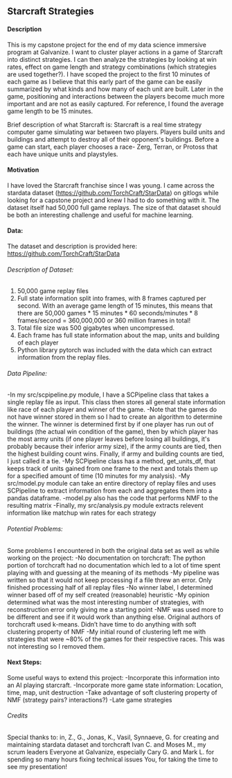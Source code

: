 ## Starcraft Strategies


#### Description

This is my capstone project for the end of my data science immersive program at Galvanize. I want to cluster player actions in a game of Starcraft into distinct strategies. I can then analyze the strategies by looking at win rates, effect on game length and strategy combinations (which strategies are used together?). I have scoped the project to the first 10 minutes of each game as I believe that this early part of the game can be easily summarized by what kinds and how many of each unit are built. Later in the game, positioning and interactions between the players become much more important and are not as easily captured. For reference, I found the average game length to be 15 minutes.

Brief description of what Starcraft is:
Starcraft is a real time strategy computer game simulating war between two players. Players build units and buildings and attempt to destroy all of their opponent's buildings. Before a game can start, each player chooses a race- Zerg, Terran, or Protoss that each have unique units and playstyles.


#### Motivation
I have loved the Starcraft franchise since I was young. I came across the stardata dataset (https://github.com/TorchCraft/StarData) on gitlogs while looking for a capstone project and knew I had to do something with it. The dataset itself had 50,000 full game replays. The size of that dataset should be both an interesting challenge and useful for machine learning.

#### Data:
The dataset and description is provided here:
https://github.com/TorchCraft/StarData

###### Description of Dataset:
1. 50,000 game replay files
2. Full state information split into frames, with 8 frames captured per second. With an average game length of 15 minutes, this means that there are 50,000 games * 15 minutes * 60 seconds/minutes * 8 frames/second = 360,000,000 or 360 million frames in total!
3. Total file size was 500 gigabytes when uncompressed.
4. Each frame has full state information about the map, units and building of each player
5. Python library pytorch was included with the data which can extract information from the replay files.

###### Data Pipeline:
-In my src/scpipeline.py module, I have a SCPipeline class that takes a single replay file as input. This class then stores all general state information like race of each player and winner of the game.
-Note that the games do not have winner stored in them so I had to create an algorithm to determine the winner. The winner is determined first by if one player has run out of buildings (the actual win condition of the game), then by which player has the most army units (if one player leaves before losing all buildings, it's probably because their inferior army size), if the army counts are tied, then the highest building count wins. Finally, if army and building counts are tied, I just called it a tie.
-My SCPipeline class has a method, get_units_df, that keeps track of units gained from one frame to the next and totals them up for a specified amount of time (10 minutes for my analysis).
-My src/model.py module can take an entire directory of replay files and uses SCPipeline to extract information from each and aggregates them into a pandas dataframe.
-model.py also has the code that performs NMF to the resulting matrix
-Finally, my src/analysis.py module extracts relevent information like matchup win rates for each strategy

###### Potential Problems:
Some problems I encountered in both the original data set as well as while working on the project:
-No documentation on torchcraft: The python portion of torchcraft had no documentation which led to a lot of time spent playing with and guessing at the meaning of its methods
-My pipeline was written so that it would not keep processing if a file threw an error. Only finished processing half of all replay files
-No winner label, I determined winner based off of my self created (reasonable) heuristic
-My opinion determined what was the most interesting number of strategies, with reconstruction error only giving me a starting point
-NMF was used more to be different and see if it would work than anything else. Original authors of torchcraft used k-means. Didn’t have time to do anything with soft clustering property of NMF
-My initial round of clustering left me with strategies that were ~80% of the games for their respective races. This was not interesting so I removed them.

#### Next Steps:
Some useful ways to extend this project:
 -Incorporate this information into an AI playing starcraft.
 -Incorporate more game state information: Location, time, map, unit destruction
 -Take advantage of soft clustering property of NMF (strategy pairs? interactions?)
 -Late game strategies

###### Credits
Special thanks to:
in, Z., G., Jonas, K., Vasil, Synnaeve, G. for creating and maintaining stardata dataset and torchcraft
Ivan C. and Moses M., my scrum leaders
Everyone at Galvanize, especially Cary G. and Mark L. for spending so many hours fixing technical issues
You, for taking the time to see my presentation!
